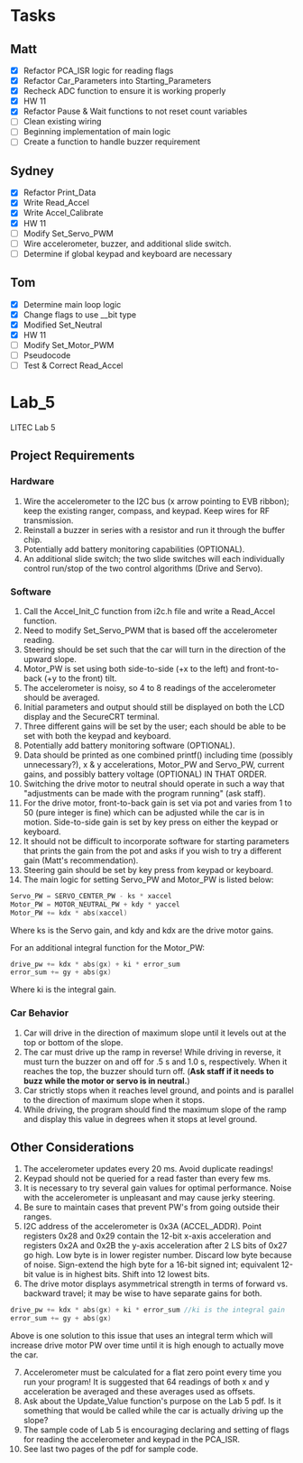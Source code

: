 # Tasks

## Matt
- [x] Refactor PCA_ISR logic for reading flags
- [x] Refactor Car_Parameters into Starting_Parameters
- [x] Recheck ADC function to ensure it is working properly
- [x] HW 11
- [x] Refactor Pause & Wait functions to not reset count variables
- [ ] Clean existing wiring 
- [ ] Beginning implementation of main logic
- [ ] Create a function to handle buzzer requirement

## Sydney
- [x] Refactor Print_Data
- [x] Write Read_Accel
- [x] Write Accel_Calibrate
- [x] HW 11
- [ ] Modify Set_Servo_PWM
- [ ] Wire accelerometer, buzzer, and additional slide switch.
- [ ] Determine if global keypad and keyboard are necessary

## Tom
- [x] Determine main loop logic
- [x] Change flags to use __bit type
- [x] Modified Set_Neutral
- [x] HW 11
- [ ] Modify Set_Motor_PWM
- [ ] Pseudocode
- [ ] Test & Correct Read_Accel

# Lab_5
LITEC Lab 5

## Project Requirements

### Hardware
1. Wire the accelerometer to the I2C bus (x arrow pointing to EVB ribbon); keep the existing ranger, compass, and keypad. Keep wires for RF transmission.
2. Reinstall a buzzer in series with a resistor and run it through the buffer chip.
3. Potentially add battery monitoring capabilities (OPTIONAL).
4. An additional slide switch; the two slide switches will each individually control run/stop of the two control algorithms (Drive and Servo).

### Software
1. Call the Accel_Init_C function from i2c.h file and write a Read_Accel function.
2. Need to modify Set_Servo_PWM that is based off the accelerometer reading.
3. Steering should be set such that the car will turn in the direction of the upward slope.
4. Motor_PW is set using both side-to-side (+x to the left) and front-to-back (+y to the front) tilt.
5. The accelerometer is noisy, so 4 to 8 readings of the accelerometer should be averaged.
6. Initial parameters and output should still be displayed on both the LCD display and the SecureCRT terminal.
7. Three different gains will be set by the user; each should be able to be set with both the keypad and keyboard.
8. Potentially add battery monitoring software (OPTIONAL).
9. Data should be printed as one combined printf() including time (possibly unnecessary?), x & y accelerations, Motor_PW and Servo_PW, current gains, and possibly battery voltage (OPTIONAL) IN THAT ORDER.
10. Switching the drive motor to neutral should operate in such a way that "adjustments can be made with the program running" (ask staff).
11. For the drive motor, front-to-back gain is set via pot and varies from 1 to 50 (pure integer is fine) which can be adjusted while the car is in motion. Side-to-side gain is set by key press on either the keypad or keyboard.
12. It should not be difficult to incorporate software for starting parameters that prints the gain from the pot and asks if you wish to try a different gain (Matt's recommendation).
13. Steering gain should be set by key press from keypad or keyboard.
14. The main logic for setting Servo_PW and Motor_PW is listed below:
```C
Servo_PW = SERVO_CENTER_PW - ks * xaccel
Motor_PW = MOTOR_NEUTRAL_PW + kdy * yaccel
Motor_PW += kdx * abs(xaccel)
```
Where ks is the Servo gain, and kdy and kdx are the drive motor gains.

For an additional integral function for the Motor_PW:
```C
drive_pw += kdx * abs(gx) + ki * error_sum
error_sum += gy + abs(gx)
```
Where ki is the integral gain.

### Car Behavior
1. Car will drive in the direction of maximum slope until it levels out at the top or bottom of the slope.
2. The car must drive up the ramp in reverse! While driving in reverse, it must turn the buzzer on and off for .5 s and 1.0 s, respectively. When it reaches the top, the buzzer should turn off. (**Ask staff if it needs to buzz while the motor or servo is in neutral.**)
3. Car strictly stops when it reaches level ground, and points and is parallel to the direction of maximum slope when it stops.
4. While driving, the program should find the maximum slope of the ramp and display this value in degrees when it stops at level ground.


## Other Considerations
1. The accelerometer updates every 20 ms. Avoid duplicate readings!
2. Keypad should not be queried for a read faster than every few ms.
3. It is necessary to try several gain values for optimal performance. Noise with the accelerometer is unpleasant and may cause jerky steering.
4. Be sure to maintain cases that prevent PW's from going outside their ranges.
5. I2C address of the accelerometer is 0x3A (ACCEL_ADDR). Point registers 0x28 and 0x29 contain the 12-bit x-axis acceleration and registers 0x2A and 0x2B the y-axis acceleration after 2 LS bits of 0x27 go high. Low byte is in lower register number. Discard low byte because of noise. Sign-extend the high byte for a 16-bit signed int; equivalent 12-bit value is in highest bits. Shift into 12 lowest bits.
6. The drive motor displays asymmetrical strength in terms of forward vs. backward travel; it may be wise to have separate gains for both.

```C
drive_pw += kdx * abs(gx) + ki * error_sum //ki is the integral gain
error_sum += gy + abs(gx)
```
Above is one solution to this issue that uses an integral term which will increase drive motor PW over time until it is high enough to actually move the car.

7. Accelerometer must be calculated for a flat zero point every time you run your program! It is suggested that 64 readings of both x and y acceleration be averaged and these averages used as offsets.
8. Ask about the Update_Value function's purpose on the Lab 5 pdf. Is it something that would be called while the car is actually driving up the slope?
9. The sample code of Lab 5 is encouraging declaring and setting of flags for reading the accelerometer and keypad in the PCA_ISR.
10. See last two pages of the pdf for sample code.